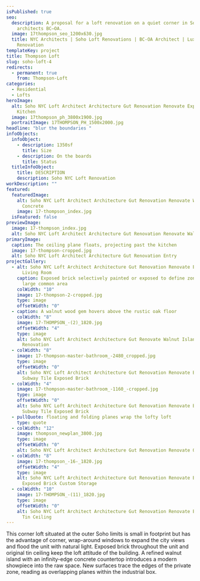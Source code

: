 ```yaml
---
isPublished: true
seo:
  description: A proposal for a loft renovation on a quiet corner in Soho NYC by
    architects BC—OA.
  image: 17thompson_seo_1200x630.jpg
  title: NYC Architects | Soho Loft Renovations | BC-OA Architect | Luxury Loft
    Renovation
templateKey: project
title: Thompson Loft
slug: soho-loft-4
redirects:
  - permanent: true
    from: Thompson-Loft
categories:
  - Residential
  - Lofts
heroImage:
  alt: Soho NYC Loft Architect Architecture Gut Renovation Renovate Exposed Brick
    Kitchen
  image: 17thompson_ph_3800x1900.jpg
  portraitImage: 17THOMPSON_PH_1500x2000.jpg
headline: "blur the boundaries "
infoObjects:
  infoObject:
    - description: 1350sf
      title: Size
    - description: On the boards
      title: Status
  titleInfoObject:
    title: DESCRIPTION
    description: Soho NYC Loft Renovation
workDescription: ""
featured:
  featuredImage:
    alt: Soho NYC Loft Architect Architecture Gut Renovation Renovate Walnut
      Concrete
    image: 17-thompson_index.jpg
  isFeatured: false
previewImage:
  image: 17-thompson_index.jpg
  alt: Soho NYC Loft Architect Architecture Gut Renovation Renovate Walnut Concrete
primaryImage:
  caption: The ceiling plane floats, projecting past the kitchen
  image: 17-thompson-cropped.jpg
  alt: Soho NYC Loft Architect Architecture Gut Renovation Entry
projectGallery:
  - alt: Soho NYC Loft Architect Architecture Gut Renovation Renovate Exposed Brick
      Living Room
    caption: Exposed brick selectively painted or exposed to define zones within the
      large common area
    colWidth: "10"
    image: 17-thompson-2-cropped.jpg
    type: image
    offsetWidth: "0"
  - caption: A walnut wood gem hovers above the rustic oak floor
    colWidth: "8"
    image: 17-THOMPSON_-(2)_1820.jpg
    offsetWidth: "4"
    type: image
    alt: Soho NYC Loft Architect Architecture Gut Renovate Walnut Island Kitchen
      Renovation
  - colWidth: "8"
    image: 17-thompson-master-bathroom_-2480_cropped.jpg
    type: image
    offsetWidth: "0"
    alt: Soho NYC Loft Architect Architecture Gut Renovation Renovate Bathroom
      Subway Tile Exposed Brick
  - colWidth: "4"
    image: 17-thompson-master-bathroom_-1160_-cropped.jpg
    type: image
    offsetWidth: "0"
    alt: Soho NYC Loft Architect Architecture Gut Renovation Renovate Bathroom
      Subway Tile Exposed Brick
  - pullQuote: floating and folding planes wrap the lofty loft
    type: quote
  - colWidth: "12"
    image: thompson_newplan_3800.jpg
    type: image
    offsetWidth: "0"
    alt: Soho NYC Loft Architect Architecture Gut Renovation Renovate Open Plan
  - colWidth: "8"
    image: 17-thompson_-16-_1820.jpg
    offsetWidth: "4"
    type: image
    alt: Soho NYC Loft Architect Architecture Gut Renovation Renovate Bedroom
      Exposed Brick Custom Storage
  - colWidth: "10"
    image: 17-THOMPSON_-(11)_1820.jpg
    type: image
    offsetWidth: "0"
    alt: Soho NYC Loft Architect Architecture Gut Renovation Renovate Exposed Brick
      Tin Ceiling
---
```


This corner loft situated at the outer Soho limits is small in footprint but has the advantage of corner, wrap-around windows to expand the city views and flood the unit with natural light. Exposed brick throughout the unit and original tin ceiling keep the loft attitude of the building. A refined walnut island with an infinity-edge concrete countertop introduces a modern showpiece into the raw space. New surfaces trace the edges of the private zone, reading as overlapping planes within the industrial box.
